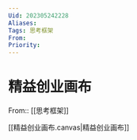 ```yaml
---
Uid: 202305242228
Aliases: 
Tags: 思考框架 
From: 
Priority: 
---
```

# 精益创业画布
From:: [[思考框架]]

[[精益创业画布.canvas|精益创业画布]]